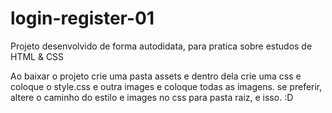 # login-register-01
Projeto desenvolvido de forma autodidata, para pratica sobre estudos de HTML &amp; CSS 

Ao baixar o projeto crie uma pasta assets e dentro dela crie uma css e coloque o style.css e outra images e coloque todas as imagens.
se preferir, altere o caminho do estilo e images no css para pasta raiz, e isso. :D
